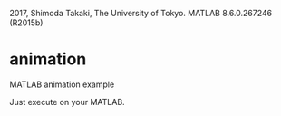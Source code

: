 2017, Shimoda Takaki, The University of Tokyo.
MATLAB 8.6.0.267246 (R2015b)

# animation
MATLAB animation example

Just execute on your MATLAB.

